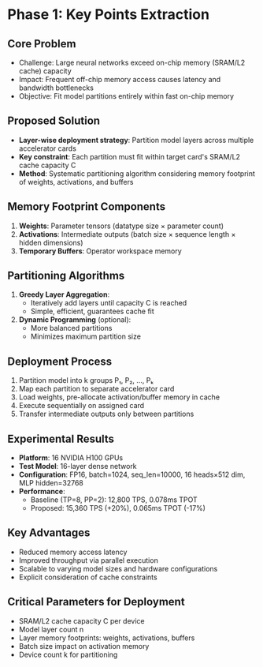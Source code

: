 # Phase 1: Key Points Extraction

## Core Problem
- Challenge: Large neural networks exceed on-chip memory (SRAM/L2 cache) capacity
- Impact: Frequent off-chip memory access causes latency and bandwidth bottlenecks
- Objective: Fit model partitions entirely within fast on-chip memory

## Proposed Solution
- **Layer-wise deployment strategy**: Partition model layers across multiple accelerator cards
- **Key constraint**: Each partition must fit within target card's SRAM/L2 cache capacity C
- **Method**: Systematic partitioning algorithm considering memory footprint of weights, activations, and buffers

## Memory Footprint Components
1. **Weights**: Parameter tensors (datatype size × parameter count)
2. **Activations**: Intermediate outputs (batch size × sequence length × hidden dimensions)
3. **Temporary Buffers**: Operator workspace memory

## Partitioning Algorithms
1. **Greedy Layer Aggregation**:
   - Iteratively add layers until capacity C is reached
   - Simple, efficient, guarantees cache fit
2. **Dynamic Programming** (optional):
   - More balanced partitions
   - Minimizes maximum partition size

## Deployment Process
1. Partition model into k groups P₁, P₂, ..., Pₖ
2. Map each partition to separate accelerator card
3. Load weights, pre-allocate activation/buffer memory in cache
4. Execute sequentially on assigned card
5. Transfer intermediate outputs only between partitions

## Experimental Results
- **Platform**: 16 NVIDIA H100 GPUs
- **Test Model**: 16-layer dense network
- **Configuration**: FP16, batch=1024, seq_len=10000, 16 heads×512 dim, MLP hidden=32768
- **Performance**: 
  - Baseline (TP=8, PP=2): 12,800 TPS, 0.078ms TPOT
  - Proposed: 15,360 TPS (+20%), 0.065ms TPOT (-17%)

## Key Advantages
- Reduced memory access latency
- Improved throughput via parallel execution
- Scalable to varying model sizes and hardware configurations
- Explicit consideration of cache constraints

## Critical Parameters for Deployment
- SRAM/L2 cache capacity C per device
- Model layer count n
- Layer memory footprints: weights, activations, buffers
- Batch size impact on activation memory
- Device count k for partitioning